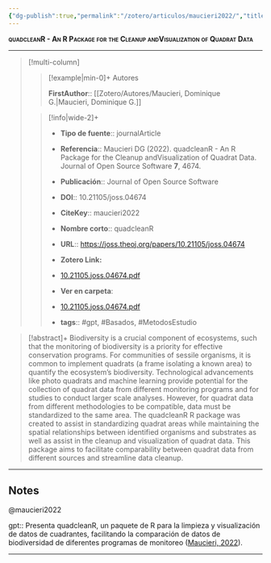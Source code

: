 ```yaml
---
{"dg-publish":true,"permalink":"/zotero/articulos/maucieri2022/","title":"quadcleanR - An R Package for the Cleanup andVisualization of Quadrat Data","tags":["#zotero"]}
---
```



<span style="font-variant:small-caps; font-weight: bold;">quadcleanR - An R Package for the Cleanup andVisualization of Quadrat Data</span>

---


> [!multi-column]
>
>> [!example|min-0]+ Autores
>> 
>> **FirstAuthor**:: [[Zotero/Autores/Maucieri, Dominique G.\|Maucieri, Dominique G.]]  
 >
>
>> [!info|wide-2]+
>>
>> - **Tipo de fuente**:: journalArticle
>> - **Referencia**:: Maucieri DG (2022). quadcleanR - An R Package for the Cleanup andVisualization of Quadrat Data. Journal of Open Source Software **7**, 4674.
>> - **Publicación**:: Journal of Open Source Software
>> - **DOI**:: 10.21105/joss.04674
>> - **CiteKey**:: maucieri2022
>> - **Nombre corto**:: quadcleanR
>> - **URL**:: https://joss.theoj.org/papers/10.21105/joss.04674
>> - **Zotero Link:** 
>> - [10.21105.joss.04674.pdf](zotero://select/library/items/JIPQQX8P)
>>
>> - **Ver en carpeta**: 
>> - [10.21105.joss.04674.pdf](file://J:\OneDrive\Articulos\10.21105.joss.04674.pdf)
>> - **tags**:: #gpt, #Basados, #MetodosEstudio



> [!abstract]+ 
>Biodiversity is a crucial component of ecosystems, such that the monitoring of biodiversity is a priority for effective conservation programs. For communities of sessile organisms, it is common to implement quadrats (a frame isolating a known area) to quantify the ecosystem’s biodiversity. Technological advancements like photo quadrats and machine learning provide potential for the collection of quadrat data from different monitoring programs and for studies to conduct larger scale analyses. However, for quadrat data from different methodologies to be compatible, data must be standardized to the same area. The quadcleanR R package was created to assist in standardizing quadrat areas while maintaining the spatial relationships between identified organisms and substrates as well as assist in the cleanup and visualization of quadrat data. This package aims to facilitate comparability between quadrat data from different sources and streamline data cleanup.


--- 

## Notes

@maucieri2022

gpt:: Presenta quadcleanR, un paquete de R para la limpieza y visualización de datos de cuadrantes, facilitando la comparación de datos de biodiversidad de diferentes programas de monitoreo ([Maucieri, 2022](zotero://select/library/items/7LJ7XRQK)).






---







